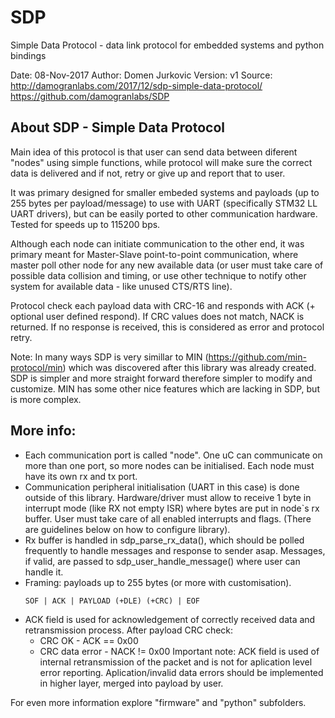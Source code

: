# SDP
Simple Data Protocol - data link protocol for embedded systems and python bindings

Date: 08-Nov-2017
Author:  Domen Jurkovic
Version: v1
Source:  http://damogranlabs.com/2017/12/sdp-simple-data-protocol/
            https://github.com/damogranlabs/SDP

## About SDP - Simple Data Protocol
Main idea of this protocol is that user can send data between diferent "nodes" using simple functions, 
while protocol will make sure the correct data is delivered and if not, retry or give up and report that to user.

It was primary designed for smaller embeded systems and payloads (up to 255 bytes per payload/message) to use with 
UART (specifically STM32 LL UART drivers), but can be easily ported to other communication hardware. 
Tested for speeds up to 115200 bps.

Although each node can initiate communication to the other end, it was primary meant for Master-Slave point-to-point 
communication, where master poll other node for any new available data (or user must take care of possible 
data collision and timing, or use other technique to notify other system for available data - like unused CTS/RTS line).

Protocol check each payload data with CRC-16 and responds with ACK (+ optional user defined respond). If CRC values does not match,
NACK  is returned. If no response is received, this is considered as error and protocol retry.

Note: In many ways SDP is very simillar to MIN (https://github.com/min-protocol/min) which was discovered after this library was already created. SDP is simpler and more straight forward therefore simpler to modify and customize. MIN has some other nice features which are lacking in SDP, but is more complex.

## More info:
- Each communication port is called "node". One uC can communicate on more than one port, so more nodes can be initialised.
  Each node must have its own rx and tx port. 
- Communication peripheral initialisation (UART in this case) is done outside of this library. Hardware/driver must allow to
  receive 1 byte in interrupt mode (like RX not empty ISR) where bytes are put in node`s rx buffer. User must take care of 
  all enabled interrupts and flags. (There are guidelines below on how to configure library).
- Rx buffer is handled in sdp_parse_rx_data(), which should be polled frequently to handle messages and response to sender asap.
  Messages, if valid, are passed to sdp_user_handle_message() where user can handle it.
- Framing: payloads up to 255 bytes (or more with customisation).
  ```
  SOF | ACK | PAYLOAD (+DLE) (+CRC) | EOF
  ```
- ACK field is used for acknowledgement of correctly received data and retransmission process. After payload CRC check:
  - CRC OK - ACK == 0x00
  - CRC data error - NACK != 0x00
  Important note: ACK field is used of internal retransmission of the packet and is not for aplication level error reporting. 
        Aplication/invalid data errors should be implemented in higher layer, merged into payload by user.
        
For even more information explore "firmware" and "python" subfolders.
